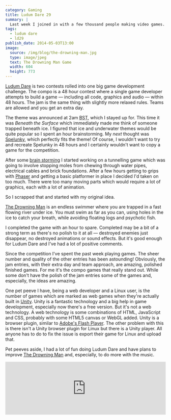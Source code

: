 ```yaml
---
category: Gaming
title: Ludum Dare 29
summary: |
  Last week I joined in with a few thousand people making video games.
tags: 
  - ludum dare
  - ld29
publish_date: 2014-05-03T13:00
image:
  source: /img/blog/the-drowning-man.jpg
  type: image/jpeg
  text: The Drowning Man Game
  width: 604
  height: 773
---
```


[Ludum Dare][ld] is two contests rolled into one big game development challenge. The compo is a 48 hour contest where a single game developer attempts to build a game — including all code, graphics and audio — within 48 hours. The jam is the same thing with slightly more relaxed rules. Teams are allowed and you get an extra day.

The theme was announced at 2am <abbr title="British Summer Time">BST</abbr>, which I stayed up for. This time it was *Beneath the Surface* which immediately made me think of someone trapped beneath ice. I figured that ice and underwater themes would be quite popular so I spent an hour brainstorming. My *next* thought was [Spelunky][spelunk], which perfectly fits the theme! Of course, I wouldn't want to try and recreate Spelunky in 48 hours and I certainly wouldn't want to copy a game for the competition.

After some [brain storming][bs] I started working on a tunnelling game which was going to involve stopping moles from chewing through water pipes, electrical cables and brick foundations. After a few hours getting to grips with [Phaser][ph] and getting a basic platformer in place I decided I'd taken on too much. There were too many moving parts which would require a lot of graphics, each with a lot of animation.

So I scrapped that and started with my original idea.

[The Drowning Man][drown] is an endless swimmer where you are trapped in a fast flowing river under ice. You must swim as far as you can, using holes in the ice to catch your breath, while avoiding floating logs and psychotic fish.

I completed the game with an hour to spare. Completed may be a bit of a strong term as there's no polish to it at all — destroyed enemies just disappear, no destroyed animations or sound effects. But it's good enough for Ludum Dare and I've had a lot of positive comments.

Since the competition I've spent the past week playing games. The sheer number and quality of the other entries has been astounding! Obviously, the jam entries, with their extra day and team approach, are amazing, polished finished games. For me it's the compo games that really stand out. While some don't have the polish of the jam entries some of the games and, especially, the ideas are amazing.

One pet peeve I have, being a web developer and a Linux user, is the number of games which are marked as web games when they're actually built in [Unity][unity]. Unity is a fantastic technology and a big help in game development, especially now there's a free version. But it's not a web technology. A web technology is some combinations of HTML, JavaScript and CSS, probably with some HTML5 canvas or WebGL added. Unity is a browser plugin, similar to [Adobe's Flash Player][flash]. The other problem with this is there isn't a Unity browser plugin for Linux but there is a Unity player. All anyone has to do to fix the issue is export their game for Linux and upload that.

Pet peeves aside, I had a lot of fun doing Ludum Dare and have plans to improve [The Drowning Man][drown] and, especially, to do more with the music.

<iframe width="100%" height="166" scrolling="no" frameborder="no" src="https://w.soundcloud.com/player/?url=https%3A//api.soundcloud.com/tracks/146732515&color=ff5500&auto_play=false&hide_related=false&show_artwork=true"></iframe>

[ld]: http://www.ludumdare.com/
[spelunk]: http://www.spelunkyworld.com/
[ph]: http://phaser.io/
[drown]: http://games.stoogoff.com/ld29/
[unity]: http://unity3d.com/
[flash]: https://get.adobe.com/flashplayer/
[bs]: /notes/view/no-ludum-idea
